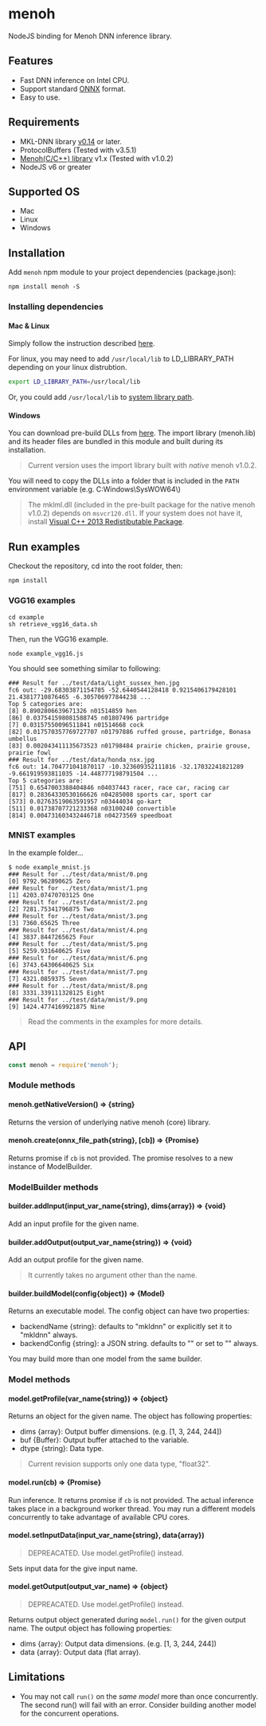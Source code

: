 # menoh
NodeJS binding for Menoh DNN inference library.

## Features
* Fast DNN inference on Intel CPU.
* Support standard [ONNX](http://onnx.ai/) format.
* Easy to use.

## Requirements
* MKL-DNN library [v0.14](https://github.com/intel/mkl-dnn/tree/v0.14) or later.
* ProtocolBuffers (Tested with v3.5.1)
* [Menoh(C/C++) library](https://github.com/pfnet-research/menoh) v1.x (Tested with v1.0.2)
* NodeJS v6 or greater

## Supported OS
* Mac
* Linux
* Windows

## Installation
Add `menoh` npm module to your project dependencies (package.json):
```
npm install menoh -S
```

### Installing dependencies
#### Mac & Linux
Simply follow the instruction described [here](https://github.com/pfnet-research/menoh/blob/v1.0.2/README.md).

For linux, you may need to add `/usr/local/lib` to LD_LIBRARY_PATH depending on your linux distrubtion.
```sh
export LD_LIBRARY_PATH=/usr/local/lib
```

Or, you could add `/usr/local/lib` to [system library path](http://howtolamp.com/articles/adding-shared-libraries-to-system-library-path/).

#### Windows
You can download pre-build DLLs from [here](https://github.com/pfnet-research/menoh/releases/tag/v1.0.2).
The import library (menoh.lib) and its header files are bundled in this module and built during
its installation.
> Current version uses the import library built with *native* menoh v1.0.2.
    
You will need to copy the DLLs into a folder that is included in the `PATH` environment variable (e.g. C:Windows\\SysWOW64\\)

> The mklml.dll (included in the pre-built package for the native menoh v1.0.2) depends on `msvcr120.dll`. If
> your system does not have it, install [Visual C++ 2013 Redistibutable Package](https://support.microsoft.com/en-us/help/3179560/update-for-visual-c-2013-and-visual-c-redistributable-package).


## Run examples
Checkout the repository, cd into the root folder, then:
```
npm install
```

### VGG16 examples
```
cd example
sh retrieve_vgg16_data.sh
```

Then, run the VGG16 example.
```
node example_vgg16.js
```

You should see something similar to following:
```
### Result for ../test/data/Light_sussex_hen.jpg
fc6 out: -29.68303871154785 -52.6440544128418 0.9215406179428101 21.43817710876465 -6.305706977844238 ...
Top 5 categories are:
[8] 0.8902806639671326 n01514859 hen
[86] 0.037541598081588745 n01807496 partridge
[7] 0.03157550096511841 n01514668 cock
[82] 0.017570357769727707 n01797886 ruffed grouse, partridge, Bonasa umbellus
[83] 0.002043411135673523 n01798484 prairie chicken, prairie grouse, prairie fowl
### Result for ../test/data/honda_nsx.jpg
fc6 out: 14.704771041870117 -10.323609352111816 -32.17032241821289 -9.661919593811035 -14.448777198791504 ...
Top 5 categories are:
[751] 0.6547003388404846 n04037443 racer, race car, racing car
[817] 0.28364330530166626 n04285008 sports car, sport car
[573] 0.02763519063591957 n03444034 go-kart
[511] 0.01738707721233368 n03100240 convertible
[814] 0.004731603432446718 n04273569 speedboat
```

### MNIST examples
In the example folder...
```
$ node example_mnist.js
### Result for ../test/data/mnist/0.png
[0] 9792.962890625 Zero
### Result for ../test/data/mnist/1.png
[1] 4203.07470703125 One
### Result for ../test/data/mnist/2.png
[2] 7281.75341796875 Two
### Result for ../test/data/mnist/3.png
[3] 7360.65625 Three
### Result for ../test/data/mnist/4.png
[4] 3837.8447265625 Four
### Result for ../test/data/mnist/5.png
[5] 5259.931640625 Five
### Result for ../test/data/mnist/6.png
[6] 3743.64306640625 Six
### Result for ../test/data/mnist/7.png
[7] 4321.0859375 Seven
### Result for ../test/data/mnist/8.png
[8] 3331.339111328125 Eight
### Result for ../test/data/mnist/9.png
[9] 1424.4774169921875 Nine
```

> Read the comments in the examples for more details.

## API
```js
const menoh = require('menoh');
```

### Module methods
#### menoh.getNativeVersion() => {string}
Returns the version of underlying native menoh (core) library.

#### menoh.create(onnx_file_path{string}, [cb]) => {Promise}
Returns promise if `cb` is not provided. The promise resolves to a new instance of ModelBuilder.

### ModelBuilder methods
#### builder.addInput(input_var_name{string}, dims{array}) => {void}
Add an input profile for the given name.

#### builder.addOutput(output_var_name{string}) => {void}
Add an output profile for the given name.
> It currently takes no argument other than the name.

#### builder.buildModel(config{object}) => {Model}
Returns an executable model.
The config object can have two properties:
* backendName {string}: defaults to "mkldnn" or explicitly set it to "mkldnn" always.
* backendConfig {string}: a JSON string. defaults to "" or set to "" always.

You may build more than one model from the same builder.

### Model methods
#### model.getProfile(var_name{string}) => {object}
Returns an object for the given name.
The object has following properties:
* dims {array}: Output buffer dimensions. (e.g. [1, 3, 244, 244])
* buf {Buffer}: Output buffer attached to the variable.
* dtype {string}: Data type.

> Current revision supports only one data type, "float32".

#### model.run(cb) => {Promise}
Run inference. It returns promise if `cb` is not provided. The actual inference takes place
in a background worker thread. You may run a different models concurrently to take advantage of
available CPU cores.

#### model.setInputData(input_var_name{string}, data{array})
> DEPREACATED. Use model.getProfile() instead.

Sets input data for the give input name.

#### model.getOutput(output_var_name) => {object}
> DEPREACATED. Use model.getProfile() instead.

Returns output object generated during `model.run()` for the given output name.
The output object has following properties:
* dims {array}: Output data dimensions. (e.g. [1, 3, 244, 244])
* data {array}: Output data (flat array).


## Limitations
* You may not call `run()` on the *same model* more than once concurrently. The second run() will
fail with an error. Consider building another model for the concurrent operations.
